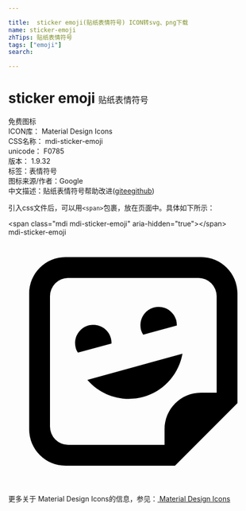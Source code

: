 ```yaml
---

title:  sticker emoji(贴纸表情符号) ICON转svg、png下载
name: sticker-emoji
zhTips: 贴纸表情符号
tags: ["emoji"]
search: 

---
```


# sticker emoji  <small style="font-size: 60%;font-weight: 100">贴纸表情符号</small>


<div class="detail-page">
<p>
<span><span class="badge-success badge">免费图标</span> </span>
<br/>
<span>
ICON库：
<span class="badge-secondary badge">Material Design Icons</span> 
</span>
<br/>
<span>
CSS名称：
<span class="badge-secondary badge">mdi-sticker-emoji</span> 
</span>
<br/>
<span>
unicode：
<span class="badge-secondary badge">F0785</span> 
<copy-btn content='F0785' btn-title=""></copy-btn>
<copy-btn :content='String.fromCodePoint(parseInt("F0785", 16))' btn-title="复制U"></copy-btn>
</span>
<br/>
<span>
版本：
<span class="badge-secondary badge">1.9.32</span> 
</span><br/><span>标签：<span class="badge-light badge"><router-link to="/tags/emoji.html">表情符号</router-link></span></span>
<br/>
<span>图标来源/作者：<span class="badge-light badge">Google</span></span> 
<br/>
<span class="zh-detail">中文描述：<span class="badge-primary badge">贴纸表情符号</span><span class="help-link"><span>帮助改进</span>(<a href="https://gitee.com/liuwave/icon-helper/edit/master/json/material/sticker-emoji.json" target="_blank" rel="noopener noreferrer">gitee</a><a href="https://github.com/liuwave/icon-helper/edit/master/json/material/sticker-emoji.json" target="_blank" rel="noopener noreferrer">github</a></span>)</span><br/>
</p>
</div>
<div class="alert alert-dark">
  <i class="mdi mdi-sticker-emoji mdi-48px"></i>
  <i class="mdi mdi-sticker-emoji mdi-36px"></i>
  <i class="mdi mdi-sticker-emoji mdi-24px"></i>
  <i class="mdi mdi-sticker-emoji mdi-18px"></i>
</div>
<div>
  <p>引入css文件后，可以用<code>&lt;span&gt;</code>包裹，放在页面中。具体如下所示：    
  </p>
  <div class="alert alert-primary" style="font-size: 14px">
    &lt;span class="mdi mdi-sticker-emoji" aria-hidden="true"&gt;&lt;/span&gt;
    <copy-btn content='<span class="mdi mdi-sticker-emoji" aria-hidden="true"></span>'></copy-btn>
  </div>
  <div class="alert alert-secondary">
    <i class="mdi mdi-sticker-emoji"
    style="font-size: 24px"
    aria-hidden="true"></i> mdi-sticker-emoji
    <copy-btn content="mdi-sticker-emoji" btn-title="复制图标名称"></copy-btn>
  </div>
</div>
<div id="svg" class="svg-wrap">
<svg xmlns="http://www.w3.org/2000/svg" viewBox="0 0 24 24"><path d="M5.5,2C3.56,2 2,3.56 2,5.5V18.5C2,20.44 3.56,22 5.5,22H16L22,16V5.5C22,3.56 20.44,2 18.5,2H5.5M5.75,4H18.25A1.75,1.75 0 0,1 20,5.75V15H18.5C16.56,15 15,16.56 15,18.5V20H5.75A1.75,1.75 0 0,1 4,18.25V5.75A1.75,1.75 0 0,1 5.75,4M14.44,6.77C14.28,6.77 14.12,6.79 13.97,6.83C13.03,7.09 12.5,8.05 12.74,9C12.79,9.15 12.86,9.3 12.95,9.44L16.18,8.56C16.18,8.39 16.16,8.22 16.12,8.05C15.91,7.3 15.22,6.77 14.44,6.77M8.17,8.5C8,8.5 7.85,8.5 7.7,8.55C6.77,8.81 6.22,9.77 6.47,10.7C6.5,10.86 6.59,11 6.68,11.16L9.91,10.28C9.91,10.11 9.89,9.94 9.85,9.78C9.64,9 8.95,8.5 8.17,8.5M16.72,11.26L7.59,13.77C8.91,15.3 11,15.94 12.95,15.41C14.9,14.87 16.36,13.25 16.72,11.26Z" /></svg>
</div>
<detail full-name='mdi-sticker-emoji'></detail>
    
<div><p>更多关于 Material Design Icons的信息，参见：<a target="_blank" href="https://iconhelper.cn/material.html"> Material Design Icons</a>
</p></div>
